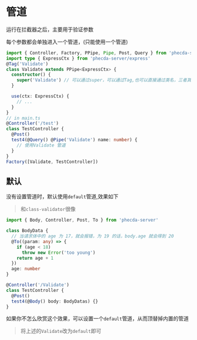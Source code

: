 # 管道

运行在拦截器之后，主要用于验证参数

每个参数都会单独进入一个管道，(只能使用一个管道)

```ts
import { Controller, Factory, PPipe, Pipe, Post, Query } from 'phecda-server'
import type { ExpressCtx } from 'phecda-server/express'
@Tag('Validate')
class Validate extends PPipe<ExpressCtx> {
  constructor() {
    super('Validate') // 可以通过super，可以通过Tag,也可以直接通过类名，三者其一就行
  }

  use(ctx: ExpressCtx) {
    // ...
  }
}
// in main.ts
@Controller('/test')
class TestController {
  @Post()
  test4(@Query() @Pipe('Validate') name: number) {
    // 使用Validate 管道
  }
}
Factory([Validate, TestController])
```

## 默认
没有设置管道时，默认使用`default`管道,效果如下

> 和`class-validator`很像

```ts
import { Body, Controller, Post, To } from 'phecda-server'

class BodyData {
  // 当请求体中的 age 为 17，就会报错，为 19 的话，body.age 就会得到 20
  @To((param: any) => {
    if (age < 18)
      throw new Error('too young')
    return age + 1
  })
  age: number
}

@Controller('/Validate')
class TestController {
  @Post()
  test4(@Body() body: BodyDatas) {}
}
```


如果你不怎么欣赏这个效果，可以设置一个`default`管道，从而顶替掉内置的管道

> 将上述的`Validate`改为`default`即可